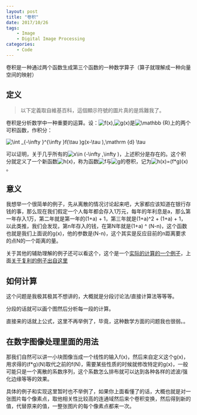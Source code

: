 ```yaml
---
layout: post
title: "卷积"
date: 2017/10/26
tags:
    - Image
    - Digital Image Processing
categories:
    - Code
---
```


卷积是一种通过两个函数生成第三个函数的一种数学算子（算子就理解成一种向量空间的映射）

## 定义
> 以下定義取自維基百科，這個顯示符號的圖片真的是爲難我了。

卷积是分析数学中一种重要的运算。设：![f(x)](https://wikimedia.org/api/rest_v1/media/math/render/svg/202945cce41ecebb6f643f31d119c514bec7a074),![g(x)](https://wikimedia.org/api/rest_v1/media/math/render/svg/c6ca91363022bd5e4dcb17e5ef29f78b8ef00b59)是![\mathbb {R} ](https://wikimedia.org/api/rest_v1/media/math/render/svg/786849c765da7a84dbc3cce43e96aad58a5868dc)上的两个可积函数，作积分：

![\int _{-\infty }^{\infty }f(\tau )g(x-\tau )\,\mathrm {d} \tau ](https://wikimedia.org/api/rest_v1/media/math/render/svg/5cf6c1df775e00688e8523f8b44ccc4633aadd13)

可以证明，关于几乎所有的![x\in (-\infty ,\infty )](https://wikimedia.org/api/rest_v1/media/math/render/svg/d7aea9be5e96822459afc5c7d9f911a586290dc5)，上述积分是存在的。这个积分就定义了一个新函数![h(x)](https://wikimedia.org/api/rest_v1/media/math/render/svg/02c07825dae28705df03d15daeb8844d49c4dbd4)，称为函数![f](https://wikimedia.org/api/rest_v1/media/math/render/svg/132e57acb643253e7810ee9702d9581f159a1c61)与![g](https://wikimedia.org/api/rest_v1/media/math/render/svg/d3556280e66fe2c0d0140df20935a6f057381d77)的卷积，记为![h(x)=(f*g)(x)](https://wikimedia.org/api/rest_v1/media/math/render/svg/9672cfa71164ef5e28df6fdda3dcaa7408a8b5ae)。


## 意义

我想举一个很简单的例子，先从离散的情况讨论起来吧，大家都应该知道在银行存钱的事，那么现在我们假定一个人每年都会存入1万元，每年的年利息是a，那么第一年存入1万，第二年就是第一年的(1+a) + 1，第三年就是(1+a)^2 + (1+a) + 1，以此类推，我们会发现，第n年存入的钱，在第N年就是(1+a) ^ (N-n)，这个函数也就是我们上面说的g(x)，他的参数是(N-n)，这个其实是反应目前的n距离要求的点N的一个距离的量。

关于其他的辅助理解的例子还可以看这个，这个是一个[实际的计算的一个例子](https://www.zhihu.com/question/22298352/answer/34267457)，上面[关于复利的例子出自这里](https://www.zhihu.com/question/21686447/answer/50481954)

## 如何计算

这个问题是我极其极其不想讲的，大概就是分段讨论法/直接计算法等等等。

分段的话就可以画个图然后分析每一段的计算。

直接来的话就上公式，这里不再举例了，毕竟，这种数学方面的问题我也很弱。。

## 在数字图像处理里面的用法

那我们自然可以讲一小块图像当成一个线性的输入f(x)，然后来自定义这个g(x)，用求得的(f*g)(N)取代之前的f(N)，需要某些性质的时候就修改特定的g(x)，一般可能只是一个离散的系数序列，这个系数怎么排布就可以达到各种各样的滤波/强化边缘等等的效果。

具体的例子和实现这里暂时也不举例了，如果你上面看懂了的话，大概也就是对一张图片每个像素点，取他相关性比较高的连通域然后来个卷积变换，然后得到新的值，代替原来的值，一整张图片的每个像素点都来一次。

